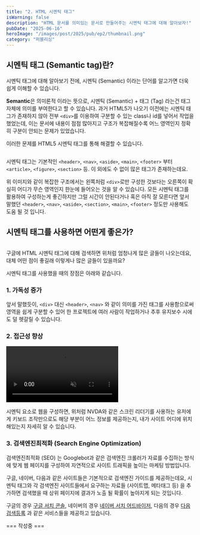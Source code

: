 ```yaml
---
title: "2. HTML 시멘틱 태그"
isWarning: false
description: "HTML 문서를 의미있는 문서로 만들어주는 시멘틱 태그에 대해 알아보자!"
pubDate: "2025-06-16"
heroImage: "/images/post/2025/pub/ep2/thumbnail.png"
category: "퍼블리싱"
---
```


## 시멘틱 태그 (Semantic tag)란?

시멘틱 태그에 대해 알아보기 전에, 시멘틱 (Semantic) 이라는 단어를 알고가면 더욱 쉽게 이해할 수 있습니다.

**Semantic**은 의미론적 이라는 뜻으로, 시멘틱 (Semantic) + 태그 (Tag) 라는건 태그 자체에 의미를 부여한다고 할 수 있습니다.
과거 HTML5가 나오기 이전에는 시멘틱 태그가 존재하지 않아 전부 `<div>`를 이용하여 구분할 수 있는 class나 id를 넣어서 작업을 했었는데, 이는 문서에 내용이 점점 많아지고 구조가 복잡해질수록 어느 영역인지 정확히 구분이 안되는 문제가 있었습니다.

이러한 문제를 HTML5 시멘틱 태그를 통해 해결할 수 있습니다.

<img src="/images/post/2025/pub/ep2/image02.jpg" alt=""/>

시멘틱 태그는 기본적인 `<header>`, `<nav>`, `<aside>`, `<main>`, `<footer>` 부터
`<article>`, `<figure>`, `<section>` 등. 이 외에도 수 없이 많은 태그가 존재하는데요.

위 이미지와 같이 복잡한 구조에서는 왼쪽처럼 `<div>`로만 구성한 것보다는 오른쪽이 확실히
어디가 무슨 영역인지 한눈에 들어오는 것을 알 수 있습니다. 모든 시멘틱 태그를 활용하여 구성하는게 좋긴하지만
그럴 시간이 안된다거나 혹은 아직 잘 모른다면 앞서 말했던 `<header>`, `<nav>`, `<aside>`, `<section>`, `<main>`, `<footer>` 정도만 사용해도 도움 될 것 입니다.

## 시멘틱 태그를 사용하면 어떤게 좋은가?

<img src="/images/post/2025/pub/ep2/image03.png" alt=""/>

구글에 HTML 시멘틱 태그에 대해 검색하면 위처럼 엄청나게 많은 글들이 나오는데요,
대체 어떤 점이 좋길래 이렇게나 많은 글들이 있을까요?

시멘틱 태그를 사용했을 때의 장점은 아래와 같습니다.

### 1. 가독성 증가

앞서 말했듯이, `<div>` 대신 `<header>`, `<nav>` 와 같이 의미를 가진 태그를 사용함으로써
영역을 쉽게 구분할 수 있어 한 프로젝트에 여러 사람이 작업하거나 추후 유지보수 시에도 덜 헷갈릴 수 있습니다.

### 2. 접근성 향상

<video class="articleVideo" controls muted>
    <source src="/videos/video01.mp4" type="video/mp4">
</video>

시멘틱 요소로 웹을 구성하면, 위처럼 NVDA와 같은 스크린 리더기를 사용하는 유저에게 키보드 조작만으로도
해당 부분이 어느 정보를 제공하는지, 내가 사이트 어디에 위치 해있는지 자세히 알 수 있습니다.

### 3. 검색엔진최적화 (Search Engine Optimization)

검색엔진최적화 (SEO) 는 Googlebot과 같은 검색엔진 크롤러가 자료를 수집하는 방식에 맞게 웹 페이지를 구성하여
자연적으로 사이트 트래픽을 높이는 마케팅 방법입니다.

구글, 네이버, 다음과 같은 사이트들은 기본적으로 검색엔진 가이드를 제공하는데요, 시멘틱 태그와 각 검색엔진 사이트들에서 요구하는
자료들 (사이트맵, 메타태그 등) 을 추가하면 검색했을 때 상위 페이지에 결과가 노출 될 확률이 높아지게 되는 것입니다.

구글의 경우 <a href="https://search.google.com/search-console/about?hl=ko" target="_blank">구글 서치 콘솔</a>, 네이버의 경우 <a href="https://searchadvisor.naver.com/" target="_blank">네이버 서치 어드바이저</a>, 다음의 경우 <a href="https://register.search.daum.net/index.daum" target="_blank">다음 검색등록</a> 과 같은 서비스들을 제공하고 있습니다.

=== 작성중 ===
